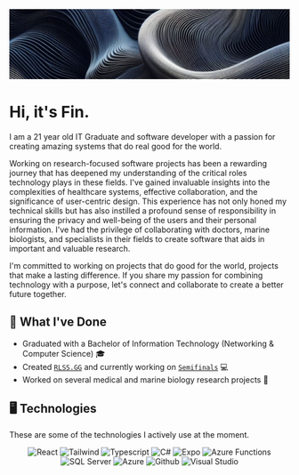 <img src="assets/banner.jpg" />

# Hi, it's Fin.

<p>
I am a 21 year old IT Graduate and software developer with a passion for creating amazing systems that do real good for the world.
</p>

<p>
Working on research-focused software projects has been a rewarding journey that has deepened my understanding of the critical roles technology plays in these fields. I've gained invaluable insights into the complexities of healthcare systems, effective collaboration, and the significance of user-centric design. This experience has not only honed my technical skills but has also instilled a profound sense of responsibility in ensuring the privacy and well-being of the users and their personal information. I've had the privilege of collaborating with doctors, marine biologists, and specialists in their fields to create software that aids in important and valuable research.
</p>

<p>
I'm committed to working on projects that do good for the world, projects that make a lasting difference. If you share my passion for combining technology with a purpose, let's connect and collaborate to create a better future together.
</p>

## 📃 What I've Done

<ul>
  <li>Graduated with a Bachelor of Information Technology (Networking & Computer Science) 🎓</li>
  <li>Created <a href="https://rlss.gg"><code>RLSS.GG</code></a> and currently working on <a href="https://semifinals.co"><code>Semifinals</code></a> 💻</li>
  <li>Worked on several medical and marine biology research projects 🏫</li>
</ul>

## 🖥️ Technologies

These are some of the technologies I actively use at the moment.

<div align="center">
  <span>
    <picture>
      <source media="(prefers-color-scheme: dark)" width="40px" height="40px" srcset="assets/technologies/react-dark.svg" />
      <source media="(prefers-color-scheme: light)" width="40px" height="40px" srcset="assets/technologies/react.svg" />
      <img alt="React" />
    </picture>
  </span>
  <span>
    <picture>
      <source media="(prefers-color-scheme: dark)" width="40px" height="40px" srcset="assets/technologies/tailwindcss-dark.svg" />
      <source media="(prefers-color-scheme: light)" width="40px" height="40px" srcset="assets/technologies/tailwindcss.svg" />
      <img alt="Tailwind" />
    </picture>
  </span>
  <span>
    <picture>
      <source media="(prefers-color-scheme: dark)" width="40px" height="40px" srcset="assets/technologies/typescript-dark.svg" />
      <source media="(prefers-color-scheme: light)" width="40px" height="40px" srcset="assets/technologies/typescript.svg" />
      <img alt="Typescript" />
    </picture>
  </span>
  <span>
    <picture>
      <source media="(prefers-color-scheme: dark)" width="40px" height="40px" srcset="assets/technologies/csharp-dark.svg" />
      <source media="(prefers-color-scheme: light)" width="40px" height="40px" srcset="assets/technologies/csharp.svg" />
      <img alt="C#" />
    </picture>
  </span>
  <span>
    <picture>
      <source media="(prefers-color-scheme: dark)" width="40px" height="40px" srcset="assets/technologies/expo-dark.svg" />
      <source media="(prefers-color-scheme: light)" width="40px" height="40px" srcset="assets/technologies/expo.svg" />
      <img alt="Expo" />
    </picture>
  </span>
  <span>
    <picture>
      <source media="(prefers-color-scheme: dark)" width="40px" height="40px" srcset="assets/technologies/azurefunctions-dark.svg" />
      <source media="(prefers-color-scheme: light)" width="40px" height="40px" srcset="assets/technologies/azurefunctions.svg" />
      <img alt="Azure Functions" />
    </picture>
  </span>
  <span>
    <picture>
      <source media="(prefers-color-scheme: dark)" width="40px" height="40px" srcset="assets/technologies/microsoftsqlserver-dark.svg" />
      <source media="(prefers-color-scheme: light)" width="40px" height="40px" srcset="assets/technologies/microsoftsqlserver.svg" />
      <img alt="SQL Server" />
    </picture>
  </span>
  <span>
    <picture>
      <source media="(prefers-color-scheme: dark)" width="40px" height="40px" srcset="assets/technologies/microsoftazure-dark.svg" />
      <source media="(prefers-color-scheme: light)" width="40px" height="40px" srcset="assets/technologies/microsoftazure.svg" />
      <img alt="Azure" />
    </picture>
  </span>
  <span>
    <picture>
      <source media="(prefers-color-scheme: dark)" width="40px" height="40px" srcset="assets/technologies/github-dark.svg" />
      <source media="(prefers-color-scheme: light)" width="40px" height="40px" srcset="assets/technologies/github.svg" />
      <img alt="Github" />
    </picture>
  </span>
  <span>
    <picture>
      <source media="(prefers-color-scheme: dark)" width="40px" height="40px" srcset="assets/technologies/visualstudio-dark.svg" />
      <source media="(prefers-color-scheme: light)" width="40px" height="40px" srcset="assets/technologies/visualstudio.svg" />
      <img alt="Visual Studio" />
    </picture>
  </span>
</div>
